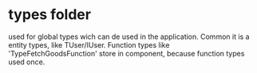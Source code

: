 # types folder

used for global types wich can de used in the application. Common it is a entity types, like TUser/IUser. Function types like 'TypeFetchGoodsFunction' store in component, because function types used once.